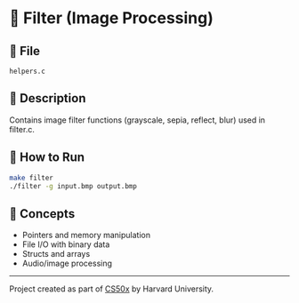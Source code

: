 # 📸 Filter (Image Processing)

## 📄 File
`helpers.c`

## 📝 Description
Contains image filter functions (grayscale, sepia, reflect, blur) used in filter.c.

## 🚀 How to Run
```bash
make filter
./filter -g input.bmp output.bmp
```

## 🧠 Concepts
- Pointers and memory manipulation
- File I/O with binary data
- Structs and arrays
- Audio/image processing

---

Project created as part of [CS50x](https://cs50.harvard.edu/x/) by Harvard University.